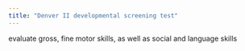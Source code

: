 ```yaml
---
title: "Denver II developmental screening test"
---
```

evaluate gross, fine motor skills, as well as social and language skills


